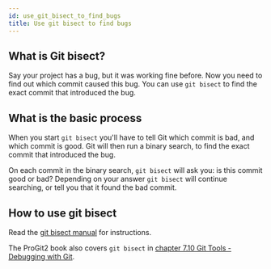 ```yaml
---
id: use_git_bisect_to_find_bugs
title: Use git bisect to find bugs
---
```


## What is Git bisect?

Say your project has a bug, but it was working fine before.
Now you need to find out which commit caused this bug.
You can use `git bisect` to find the exact commit that introduced the bug.

## What is the basic process

When you start `git bisect` you'll have to tell Git which commit is bad, and which commit is good.
Git will then run a binary search, to find the exact commit that introduced the bug.

On each commit in the binary search, `git bisect` will ask you: is this commit good or bad?
Depending on your answer `git bisect` will continue searching, or tell you that it found the bad commit.

## How to use git bisect

Read the [git bisect manual](https://git-scm.com/docs/git-bisect) for instructions.

The ProGit2 book also covers `git bisect` in [chapter 7.10 Git Tools - Debugging with Git](https://git-scm.com/book/en/v2/Git-Tools-Debugging-with-Git).
